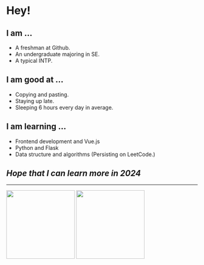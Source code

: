# Hey!

## I am ...

- A freshman at Github.
- An undergraduate majoring in SE.
- A typical INTP.

## I am good at ...

- Copying and pasting.
- Staying up late.
- Sleeping 6 hours every day in average.

## I am learning ...

- Frontend development and Vue.js
- Python and Flask
- Data structure and algorithms \(Persisting on LeetCode.\)

## *Hope that I can learn more in 2024*

---

<p>
  <img height="180em" src="https://github-readme-stats.vercel.app/api?username=c3e8&show_icons=true&count_private=true" />
  <img height="180em" src="https://github-readme-stats.vercel.app/api/top-langs/?username=c3e8&layout=compact" />
</p>
